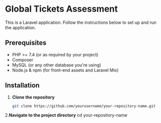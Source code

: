 # Global Tickets Assessment

This is a Laravel application. Follow the instructions below to set up and run the application.

## Prerequisites
- PHP >= 7.4 (or as required by your project)
- Composer
- MySQL (or any other database you're using)
- Node.js & npm (for front-end assets and Laravel Mix)

## Installation

1. **Clone the repository**
   ```bash
   git clone https://github.com/yourusername/your-repository-name.git

2.**Navigate to the project directory**
cd your-repository-name
